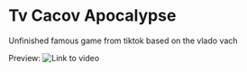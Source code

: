 # Tv Cacov Apocalypse

Unfinished famous game from tiktok based on the vlado vach

Preview:
![Link to video](https://www.tiktok.com/@thevachdude/video/7047307602090315013?is_copy_url=1&is_from_webapp=v1)
